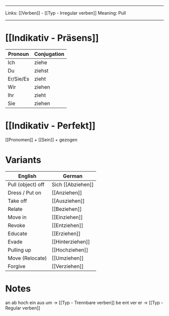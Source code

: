 ___
Links: [[Verben]] - [[Typ - Irregular verben]]
Meaning: Pull
___
# [[Indikativ - Präsens]]
Pronoun|Conjugation
------------ | ------------
Ich | ziehe
Du | ziehst
Er/Sie/Es | zieht
Wir | ziehen
Ihr | zieht
Sie | ziehen


# [[Indikativ - Perfekt]]
[[Pronomen]] + [[Sein]] + gezogen


# Variants
English |German
------------ | ------------
Pull (object) off | Sich [[Abziehen]]
Dress / Put on | [[Anziehen]]
Take off | [[Ausziehen]]
Relate | [[Beziehen]]
Move in| [[Einziehen]]
Revoke | [[Entziehen]]
Educate | [[Erziehen]]
Evade | [[Hinterziehen]]
Pulling up | [[Hochziehen]]
Move (Relocate) | [[Umziehen]]
Forgive | [[Verziehen]]

# Notes
an ab hoch ein aus um -> [[Typ - Trennbare verben]]
be ent ver er -> [[Typ - Regular verben]]